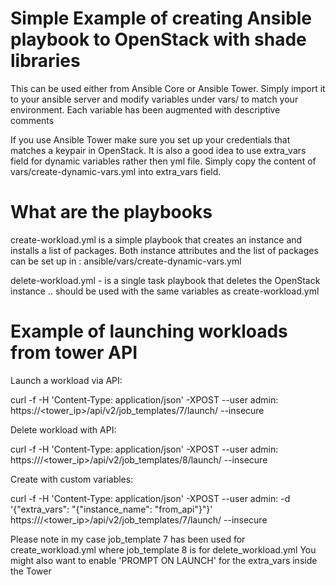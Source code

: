 # Simple Example of creating Ansible playbook to OpenStack with shade libraries
This can be used either from Ansible Core or Ansible Tower. 
Simply import it to your ansible server and modify variables under vars/ to match your environment. Each variable has been augmented with descriptive comments

If you use Ansible Tower make sure you set up your credentials that matches a keypair in OpenStack. 
It is also a good idea to use extra_vars field for dynamic variables rather then yml file. Simply copy the content of vars/create-dynamic-vars.yml into extra_vars field.

# What are the playbooks
create-workload.yml is a simple playbook that creates an instance and installs a list of packages. Both instance attributes and the list of packages can be set up in :
ansible/vars/create-dynamic-vars.yml

delete-workload.yml - is a single task playbook that deletes the OpenStack instance .. should be used with the same variables as create-workload.yml

# Example of launching workloads from tower API

Launch a workload via API:

curl -f -H 'Content-Type: application/json' -XPOST --user admin:<secret>   https://<tower_ip>/api/v2/job_templates/7/launch/ --insecure


Delete workload with API:

curl -f -H 'Content-Type: application/json' -XPOST --user admin:<secret> https:///<tower_ip>/api/v2/job_templates/8/launch/ --insecure


Create with custom variables:

curl -f -H 'Content-Type: application/json' -XPOST --user admin:<secret> -d '{"extra_vars": "{\"instance_name\": \"from_api\"}"}'   https:///<tower_ip>/api/v2/job_templates/7/launch/ --insecure


Please note in my case job_template 7 has been used for create_workload.yml where job_template 8 is for delete_workload.yml
You might also want to enable 'PROMPT ON LAUNCH' for the extra_vars inside the Tower
